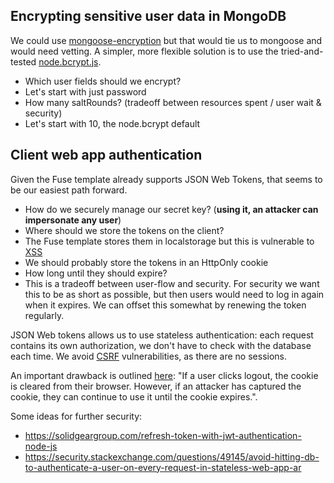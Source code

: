 ## Encrypting sensitive user data in MongoDB
We could use [mongoose-encryption](https://github.com/joegoldbeck/mongoose-encryption) but that would tie us to mongoose and would need vetting. A simpler, more flexible solution is to use the tried-and-tested [node.bcrypt.js](https://github.com/kelektiv/node.bcrypt.js).

 - Which user fields should we encrypt?
  - Let's start with just password
 - How many saltRounds? (tradeoff between resources spent / user wait & security)
  - Let's start with 10, the node.bcrypt default  

## Client web app authentication
Given the Fuse template already supports JSON Web Tokens, that seems to be our easiest path forward.

 - How do we securely manage our secret key? (**using it, an attacker can impersonate any user**)
 - Where should we store the tokens on the client?
  - The Fuse template stores them in localstorage but this is vulnerable to [XSS](https://www.wikiwand.com/en/Cross-site_scripting)
  - We should probably store the tokens in an HttpOnly cookie
 - How long until they should expire?
  - This is a tradeoff between user-flow and security. For security we want this to be as short as possible, but then users would need to log in again when it expires. We can offset this somewhat by renewing the token regularly.

 JSON Web tokens allows us to use stateless authentication: each request contains its own authorization, we don't have to check with the database each time. We avoid [CSRF](https://es.wikipedia.org/wiki/Cross-site_request_forgery) vulnerabilities, as there are no sessions.

 An important drawback is outlined [here](https://security.stackexchange.com/questions/49145/avoid-hitting-db-to-authenticate-a-user-on-every-request-in-stateless-web-app-ar): "If a user clicks logout, the cookie is cleared from their browser. However, if an attacker has captured the cookie, they can continue to use it until the cookie expires.".

 Some ideas for further security:
  - https://solidgeargroup.com/refresh-token-with-jwt-authentication-node-js
  - https://security.stackexchange.com/questions/49145/avoid-hitting-db-to-authenticate-a-user-on-every-request-in-stateless-web-app-ar
